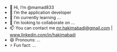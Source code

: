 - 👋 Hi, I’m @mamad833
- 👀 I’m the application developer
- 🌱 I’m currently learning ...
- 💞️ I’m looking to collaborate on ...
- 📫 You can contact me   mr.hakimabadi@gmail.com |   www.linkedin.com/in/hakimabadi 
- 😄 Pronouns: ...
- ⚡ Fun fact: ...

<!---
mamad833/mamad833 is a ✨ special ✨ repository because its `README.md` (this file) appears on your GitHub profile.
You can click the Preview link to take a look at your changes.
--->
